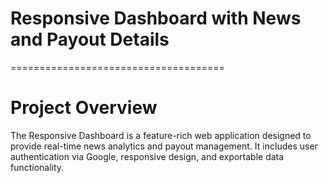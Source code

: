 # Responsive Dashboard with News and Payout Details
=====================================

# Project Overview
The Responsive Dashboard is a feature-rich web application designed to provide real-time news analytics and payout management. It includes user authentication via Google, responsive design, and exportable data functionality.